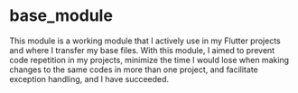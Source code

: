 # base_module

This module is a working module that I actively use in my Flutter projects and where I transfer my base files. With this module, I aimed to prevent code repetition in my projects, minimize the time I would lose when making changes to the same codes in more than one project, and facilitate exception handling, and I have succeeded.



